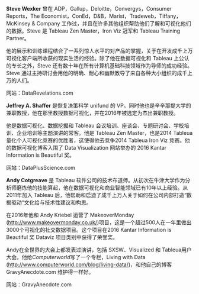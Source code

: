**Steve Wexker** 曾在 ADP，Gallup，Deloitte，Convergys，Consumer Reports，The Economist，ConEd，D&B，Marist，Tradeweb，Tiffany，McKinsey & Company 工作过，并且在许多其他组织帮助他们了解和可视化他们的数据。Steve 是 Tableau Zen Master，Iron Viz 冠军和 Tableau Training Partner。

他的展示和训练课程结合了一系列惊人水平的对产品的掌握，关于在开发成千上万可视化客户端所收获的现实生活的经验。除了他在数据可视化和 Tableau 上公认的专长之外，Steve 还有数十年在所有计算机基础科技领域作为导师的成功经验。Steve 通过主持研讨会用他的明确、耐心和幽默教导了来自各种大小组织的成千上万的人们。

网站：DataRevelations.com

**Jeffrey A. Shaffer** 是恢复决策科学 unifund 的 VP。同时他也是辛辛那提大学的兼职教授，他在那里教授数据可视化，并在2016年被选定为杰出兼职教授。

他是数据可视化、数据挖掘和 Tableau 会议培训、座谈会、专题研讨会、学校培训、企业培训等主题演讲的常客。他是 Tableau Zen Master，也是2014 Tableua 量化个人可视化竞赛的优胜者，这使得他去竞争2014 Tableua Iron Viz 竞赛。他的数据可视化博客入围了 Data Visualization 网站举办的 2016 Kantar Information is Beautiful 奖。

网站：DataPlusScience.com

**Andy Cotgreave** 是 Tableau 软件公司的技术布道师。从初次在牛津大学作为分析师磨炼他的技能算起，他在数据可视化和商业智能领域已有10年以上经验。从2011年加入 Tableau 后，他帮助和启迪了成千上万人关于如何在公司内部打造“数据驱动“文化给与技术性建议和构思。

在2016年他和 Andy Kriebel 运营了 MakeoverMonday (http://www.makeovermonday.co.uk/)项目，这是一个超过500人在一年里做出3000个可视化的社交数据项目。这个项目在2016 Kantar Information is Beautiful 奖 Dataviz 项目类别中获得了荣誉奖。

Andy在全世界的大会上都发表过演讲，包括 SXSW、Visualized 和 Tableua用户大会。他给*Computerworld*写了一个专栏，Living with Data (http://www.computerworld.com/blog/living-data/)，和他自己的博客 GravyAnecdote.com 维护得一样好。

网站：GravyAnecdote.com










